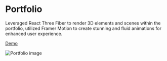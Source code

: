 # Portfolio

Leveraged React Three Fiber to render 3D elements and scenes within the portfolio, utilized Framer Motion to create stunning and fluid animations for enhanced user experience.

[Demo](https://ordamari.github.io/Portfolio/)

![Portfolio image](https://res.cloudinary.com/dif8yy3on/image/upload/v1686034541/egifacv5gs0aq1vgpmmy.jpg)
